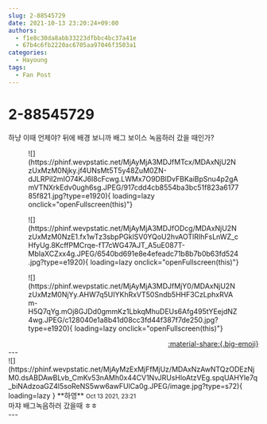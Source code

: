 ```yaml
---
slug: 2-88545729
date: 2021-10-13 23:20:24+09:00
authors:
  - f1e8c30da8abb33223dfbbc4bc37a41e
  - 67b4c6fb2220ac6705aa97046f3503a1
categories:
  - Hayoung
tags:
  - Fan Post
---
```


# 2-88545729

<div class="post-container" markdown="1">
<div class="content-container md-sidebar__scrollwrap" markdown="1">

하냥 이때 언제야? 뒤에 배경 보니까 배그 보이스 녹음하러 갔을 때인가?
<figure markdown="1">
![](https://phinf.wevpstatic.net/MjAyMjA3MDJfMTcx/MDAxNjU2NzUxMzM0Njky.jf4UNsMt5T5y48ZuM0ZN-dJLRPiI2mIO74KJ6I8cFcwg.LWMx7O9DBlDvFBKaiBpSnu4p2gAmVTNXrkEdv0ugh6sg.JPEG/917cdd4cb8554ba3bc51f823a617785f821.jpg?type=e1920){ loading=lazy onclick="openFullscreen(this)"}
</figure>

<figure markdown="1">
![](https://phinf.wevpstatic.net/MjAyMjA3MDJfODcg/MDAxNjU2NzUxMzM0NzE1.fx1wTz3sbpPGklSV0YQoU2hvAOTlRIhFsLnWZ_cHfyUg.8KcffPMCrqe-fT7cWG47AJT_A5uE087T-MbIaXCZxx4g.JPEG/6540bd691e8e4efeadc71b8b7b0b63fd524.jpg?type=e1920){ loading=lazy onclick="openFullscreen(this)"}
</figure>

<figure markdown="1">
![](https://phinf.wevpstatic.net/MjAyMjA3MDJfMjY0/MDAxNjU2NzUxMzM0NjYy.AHW7q5UIYKhRxVT50Sndb5HHF3CzLphxRVAm-H5Q7qYg.mOj8GJDd0gmmKz1LbkqMhuDEUs6Afg495tYEejdNZ4wg.JPEG/c128040e1a8b41d08cc3fd44f387f7de250.jpg?type=e1920){ loading=lazy onclick="openFullscreen(this)"}
</figure>


</div>
</div>

<div style="text-align: right;" markdown="1">
<a href="https://weverse.io/fromis9/fanpost/2-88545729" style="text-align: right;">:material-share:{.big-emoji}</a>
</div>
---

<div class="comments-container md-sidebar__scrollwrap" markdown="1">
<div class="comment" markdown="1">
<div class='id-container' markdown="1">
![](https://phinf.wevpstatic.net/MjAyMzExMjFfMjUz/MDAxNzAwNTQzODEzNjM0.dsABDAwBLvb_CmKv53nAMh0x44CV1NvJRUsHloAtzVEg.spqUAHYle7q_biNAdzoaGZ4l5soReNS5ww6awFUlCa0g.JPEG/image.jpg?type=s72){ loading=lazy }
**<span class="artist">하영</span>** <small>Oct 13 2021, 23:21</small><br>
</div>
<div class='comment-body' markdown="1">
마쟈 배그녹음하러 갔을때 ㅎㅎ 
</div>
</div>
</div>
---
